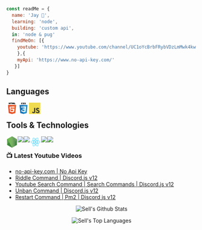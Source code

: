 ```js
const readMe = {
  name: 'Jay 👋',
  learning: 'node',
  building: 'custom api',
  in: 'node & pug'
  findMeOn: [{
    youtube: 'https://www.youtube.com/channel/UC1oYcBrbFRybVDzLmMwk4kw'
    },{
    myApi: 'https://www.no-api-key.com/'
   }]
}
```
<h2> Languages </h2>
<img align="left" height="30" src="https://raw.githubusercontent.com/github/explore/80688e429a7d4ef2fca1e82350fe8e3517d3494d/topics/html/html.png">
<img align="left" height="30" src="https://raw.githubusercontent.com/github/explore/80688e429a7d4ef2fca1e82350fe8e3517d3494d/topics/css/css.png">
<img align="left" height="30" src="https://raw.githubusercontent.com/github/explore/80688e429a7d4ef2fca1e82350fe8e3517d3494d/topics/javascript/javascript.png">
<br>

<h2> Tools & Technologies </h2>
<img align="left" height="30" src="https://raw.githubusercontent.com/github/explore/80688e429a7d4ef2fca1e82350fe8e3517d3494d/topics/nodejs/nodejs.png">
<img align="left" height="30" src="https://raw.githubusercontent.com/sell/sell/master/express.png">
<img align="left" height="30" src="https://raw.githubusercontent.com/sell/sell/master/pug.jpeg">
<img align="left" height="30" src="https://raw.githubusercontent.com/github/explore/80688e429a7d4ef2fca1e82350fe8e3517d3494d/topics/react/react.png">
<img align="left" height="30" src="https://raw.githubusercontent.com/sell/sell/master/scss.png">
<img align="left" height="30" src="https://raw.githubusercontent.com/sell/sell/master/webstorm.png">

<br>

### 📺 Latest Youtube Videos
<!-- YOUTUBE:START -->
- [no-api-key.com | No Api Key](https://www.youtube.com/watch?v=fZTO0Rt8XlQ)
- [Riddle Command | Discord.js v12](https://www.youtube.com/watch?v=lg_aY9nbGSw)
- [Youtube Search Command | Search Commands | Discord.js v12](https://www.youtube.com/watch?v=r2SAe4Rm6qQ)
- [Unban Command | Discord.js v12](https://www.youtube.com/watch?v=QE37yM7-FJg)
- [Restart Command | Pm2 | Discord js v12](https://www.youtube.com/watch?v=8gYlQytkV5M)
<!-- YOUTUBE:END -->

<p align="center">
  <img alt="Sell's Github Stats" src="https://github-readme-stats.vercel.app/api?username=sell&show_icons=true&hide_border=true" />
</p>

<p align="center">
  <img alt="Sell's Top Languages" src="https://github-readme-stats.vercel.app/api/top-langs/?username=sell&layout=compact">
</p>
<!--
**sell/sell** is a ✨ _special_ ✨ repository because its `README.md` (this file) appears on your GitHub profile.

Here are some ideas to get you started:

- 🔭 I’m currently working on ...
- 🌱 I’m currently learning ...
- 👯 I’m looking to collaborate on ...
- 🤔 I’m looking for help with ...
- 💬 Ask me about ...
- 📫 How to reach me: ...
- 😄 Pronouns: ...
- ⚡ Fun fact: ...
-->

